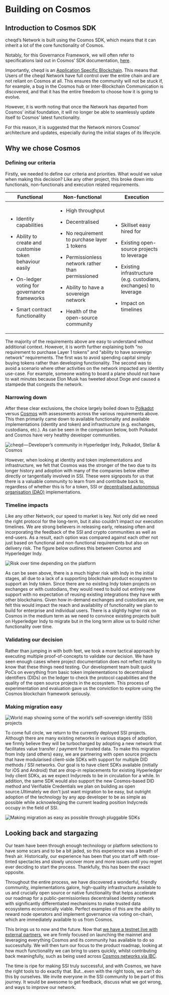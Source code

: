 # Building on Cosmos

## Introduction to Cosmos SDK

cheqd’s Network is built using the Cosmos SDK, which means that it can inherit a lot of the core functionality of Cosmos.

Notably, for this Governance Framework, we will often refer to specifications laid out in Cosmos’ SDK documentation, [here](https://docs.cosmos.network/master/).

Importantly, cheqd is an [Application Specific Blockchain](https://docs.cosmos.network/master/intro/why-app-specific.html). This means that Users of the cheqd Network have full control over the entire chain and are not reliant on Cosmos at all. This ensures the community will not be stuck if, for example, a bug in the Cosmos hub or Inter-Blockchain Communication is discovered, and that it has the entire freedom to choose how it is going to evolve.

However, it is worth noting that once the Network has departed from Cosmos’ initial foundation, it will no longer be able to seamlessly update itself to Cosmos’ latest functionality.

For this reason, it is suggested that the Network mirrors Cosmos’ architecture and updates, especially during the initial stages of its lifecycle.

## Why we chose Cosmos <a href="#f5a9" id="f5a9"></a>

### Defining our criteria <a href="#0893" id="0893"></a>

Firstly, we needed to define our criteria and priorities. What would we value when making this decision? Like any other project, this broke down into functionals, non-functionals and execution related requirements.

| Functional                                                                                                                                                                                                                | Non-functional                                                                                                                                                                                                                                                                                         | Execution                                                                                                                                                                                                                   |
| ------------------------------------------------------------------------------------------------------------------------------------------------------------------------------------------------------------------------- | ------------------------------------------------------------------------------------------------------------------------------------------------------------------------------------------------------------------------------------------------------------------------------------------------------ | --------------------------------------------------------------------------------------------------------------------------------------------------------------------------------------------------------------------------- |
| <ul><li>Identity capabilities</li></ul><ul><li>Ability to create and customise token behaviour easily</li></ul><ul><li>On-ledger voting for governance frameworks</li></ul><ul><li>Smart contract functionality</li></ul> | <ul><li>High throughput</li></ul><ul><li>Decentralised</li></ul><ul><li>No requirement to purchase layer 1 tokens</li></ul><ul><li>Permissionless network rather than permissioned</li></ul><ul><li>Ability to have a sovereign network</li></ul><ul><li>Health of the open-source community</li></ul> | <ul><li>Skillset easy hired for</li></ul><ul><li>Existing open-source projects to leverage</li></ul><ul><li>Existing infrastructure (e.g. custodians, exchanges) to leverage</li></ul><ul><li>Impact on timelines</li></ul> |

The majority of the requirements above are easy to understand without additional context. However, it is worth further explaining both “no requirement to purchase Layer 1 tokens” and “ability to have sovereign network” requirements. The first was to avoid spending capital simply buying tokens rather than developing functionality. The second was to avoid a scenario where other activities on the network impacted any identity use-case. For example, someone waiting to board a plane should not have to wait minutes because Elon Musk has tweeted about Doge and caused a stampede that congests the network.

### Narrowing down <a href="#5ad7" id="5ad7"></a>

After these clear exclusions, the choice largely boiled down to [Polkadot](https://polkadot.network) versus [Cosmos](https://cosmos.network) with assessments across the various requirements above. This then primarily came down to available functionality and available implementations (identity and token) and infrastructure (e.g. exchanges, custodians, etc.). As can be seen in the comparison below, both Polkadot and Cosmos have very healthy developer communities.

![cheqd — Developer’s community in Hyperledger Indy, Polkadot, Stellar & Cosmos](<../.gitbook/assets/Network developer community health.png>)

However, when looking at identity and token implementations and infrastructure, we felt that Cosmos was the stronger of the two due to its longer history and adoption with many of the companies below either directly or tangentially involved in SSI. These were signposts for us that there is a valuable community to learn from and contribute back to, regardless of whether this is for a token, SSI or [decentralised autonomous organisation (DAO)](https://www.investopedia.com/tech/what-dao/) implementations.

### Timeline impacts <a href="#f720" id="f720"></a>

Like any other Network, our speed to market is key. Not only did we need the right protocol for the long-term, but it also couldn’t impact our execution timelines. We are strong believers in releasing early, releasing often and incorporating the feedback of the SSI and crypto communities as well as end-users. As a result, each option was compared against each other not just based on functional and non-functional requirements but also on delivery risk. The figure below outlines this between Cosmos and Hyperledger Indy.

![Risk over time depending on the platform](<../.gitbook/assets/cheqd risk over time graph.png>)

As can be seen above, there is a much higher risk with Indy in the initial stages, all due to a lack of a supporting blockchain product ecosystem to support an Indy token. Since there are no existing Indy token projects on exchanges or with custodians, they would need to build out entirely new support with no expectation of reusing existing integrations they have with other blockchains. Given how in-demand exchanges and custodians are, we felt this would impact the reach and availability of functionality we plan to build for enterprise and individual users. There is a slightly higher risk on Cosmos in the medium term as we need to convince existing projects built on Hyperledger Indy to migrate but in the long term allow us to build richer functionality over time.

### Validating our decision <a href="#db76" id="db76"></a>

Rather than jumping in with both feet, we took a more tactical approach by executing multiple proof-of-concepts to validate our decision. We have seen enough cases where project documentation does not reflect reality to know that these things need testing. Our development team built quick PoCs on everything from basic token implementations to decentralised identifiers (DIDs) on the ledger to check the protocol capabilities and the quality of the open source projects in the ecosystem. This process of experimentation and evaluation gave us the conviction to explore using the Cosmos blockchain framework seriously.

### Making migration easy <a href="#df93" id="df93"></a>

![World map showing some of the world’s self-sovereign identity (SSI) projects](<../.gitbook/assets/SSI world map.png>)

To come full circle, we return to the currently deployed SSI projects. Although there are many existing networks in various stages of adoption, we firmly believe they will be turbocharged by adopting a new network that facilitates value transfer / payment for trusted data. To make this migration from Indy (and others) easy, we are partnering with open source projects that have modularised client-side SDKs with support for multiple DID methods / SSI networks. Our goal is to have client SDKs available (initially for iOS and Android) that are drop-in replacements for existing Hyperledger Indy client SDKs, as we expect Indycreds to be in circulation for a while. In addition, the same SDK would also support the new Cosmos-based DID method and Verifiable Credentials we plan on building as open source.Ultimately we don’t just want migration to be easy, but outright adoption of the technology by any app developer to be as simple as possible while acknowledging the current leading position Indycreds occupy in the field of SSI.

![Making migration as easy as possible through pluggable SDKs](<../.gitbook/assets/indycreds vs cheqd credentials.png>)

## Looking back and stargazing <a href="#018b" id="018b"></a>

Our team have been through enough technology or platform selections to have some scars and to be a bit jaded, so this experience was a breath of fresh air. Historically, our experience has been that you start off with rose-tinted spectacles and slowly uncover more and more issues until you regret ever deciding to start the process. Thankfully, this has been the exact opposite.

Throughout the entire process, we have discovered a wonderful, friendly community, implementations galore, high-quality infrastructure available to us and crucially open source or native functionality that helps accelerate our roadmap for a public-permissionless decentralised identity network with significantly differentiated mechanisms to make trusted data ecosystems economically viable. Perfect examples of this are the ability to reward node operators and implement governance via voting on-chain, which are immediately available to us from Cosmos.

This brings us to now and the future. Now that [we have a testnet live with external partners](https://blog.cheqd.io/announcing-cheqds-testnet-for-a-new-incentivised-decentralised-identity-4f625ea77076), we are firmly focused on launching the mainnet and leveraging everything Cosmos and its community has available to do so successfully. We will then turn our focus to the product roadmap, looking at how much functionality we can bring to users quickly, whilst contributing back meaningfully, such as being used across [Cosmos networks via IBC](https://docs.cosmos.network/master/ibc/overview.html).

The time is ripe for making SSI truly successful, and with Cosmos, we have the right tools to do exactly that. But…even with the right tools, we can’t do this by ourselves. We invite everyone in the SSI community to be part of this journey. It would be awesome to get feedback, discuss what we got wrong, and ways to improve our network.
